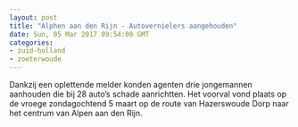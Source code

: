 ```yaml
---
layout: post
title: "Alphen aan den Rijn - Autovernielers aangehouden"
date: Sun, 05 Mar 2017 09:54:00 GMT
categories: 
- zuid-holland 
- zoeterwoude 
---
```


Dankzij een oplettende melder konden agenten drie jongemannen aanhouden die bij 28 auto’s schade aanrichtten. Het voorval vond plaats op de vroege zondagochtend 5 maart op de route van Hazerswoude Dorp naar het centrum van Alpen aan den Rijn.
